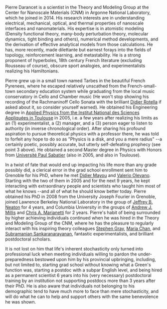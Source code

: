 Pierre Darancet is a scientist in the Theory and Modeling Group at the Center for Nanoscale Materials (CNM) in Argonne National Laboratory, which he joined in 2014. His research interests are in understanding electrical, mechanical, optical, and thermal properties of nanoscale interfaces and nanomaterials. His expertise is in atomistic modeling (Density functional theory, many-body perturbation theory, molecular dynamics, tight binding and others), numerical method developments, and the derivation of effective analytical models from those calculations. He has, more recently, made dilettante but earnest forays into the fields of topology, reinforcement learning, and metastability. He is a strong proponent of hyperboles, 18th century French literature (excluding Rousseau of course), obscure sport analogies, and experimentalists realizing his Hamiltonians.

Pierre grew up in a small town named Tarbes in the beautiful French Pyrenees, where he escaped relatively unscathed from the French-small-town secondary education system while graduating from the local music conservatory in Cello and Chamber music (He won't stop showing his recording of the Rachmaninoff Cello Sonata with the brilliant <a href="http://www.didierrotella.com/index.php/en/"> Didier Rotella</a> if asked about it, so consider yourself warned). He obtained his Engineering degree in <a href="https://www.insa-toulouse.fr">Applied Physics from the Institut National des Sciences Appliquées in Toulouse</a> in 2005, i.e. a few years after realizing his limits as an (1) experimentalist, a (2) manager, and a (3) person eager to listen to authority (in inverse chronological order). After sharing his profound aspiration to pursue theoretical physics with a professor there, he was told to forfeit any hope to do so as "Physics is a disk, and you a mere radius" --a certainly poetic, possibly accurate, but utterly self-defeating prophecy (see point 3 above). He obtained a second Master degree in Physics with Honors from <a href="https://www.univ-tlse3.fr/">Université Paul Sabatier</a> (also in 2005, and also in Toulouse).

In a twist of fate that would end up impacting his life more than any grade possibly did, a clerical error in the grad school enrollment sent him to Grenoble for his PhD, where he met <a href="https://scholar.google.fr/citations?user=bxSCSI8AAAAJ&amp;hl=fr">Didier Mayou</a> and <a href="http://etsf.grenoble.cnrs.fr/people/olevano/">Valerio Olevano</a>. Starting with the two of them in 2005 and for the next 9 years, he kept interacting with extraordinary people and scientists who taught him most of what he knows --and all of what he should know better today. Pierre obtained his PhD in 2008 from the University Joseph Fourier in Grenoble, joined Lawrence Berkeley National Laboratory in the group of <a href="https://physics.berkeley.edu/people/faculty/jeffrey-neaton">Jeffrey B. Neaton</a> for 4 years, and Columbia University in the groups of <a href="https://www.physics.columbia.edu/content/andrew-j-millis">Andrew J. Millis</a> and <a href="http://www.chrismarianetti.org/">Chris A. Marianetti</a> for 2 years. Pierre's habit of being surrounded by higher achieving individuals continued when he was hired in the Theory and Modeling Group of the CNM, where he has the pleasure to regularly interact with his inspiring theory colleagues <a href="https://www.anl.gov/profile/stephen-k-gray"> Stephen Gray</a>, <a href="https://www.anl.gov/profile/maria-k-chan">Maria Chan</a>, and <a href="https://www.anl.gov/profile/subramanian-sankaranarayanan">Subramanian Sankaranarayanan</a>, fantastic experimentalists, and brilliant postdoctoral scholars.

It is not lost on him that life's inherent stochasticity only turned into professional luck when meeting individuals willing to pardon the under-preparedness bestowed upon him by his provincial upbringing, including, but not limited to, starting grad school without knowing what a Green's function was, starting a postdoc with a subpar English level, and being hired as a permanent scientist 6 years into his (very necessary) postdoctoral training by an institution not supporting postdocs more than 3 years after their PhD. He is also aware that individuals not belonging to his demographic tend to have much more to face than mere stochasticity, and will do what he can to help and support others with the same benevolence he was shown.
